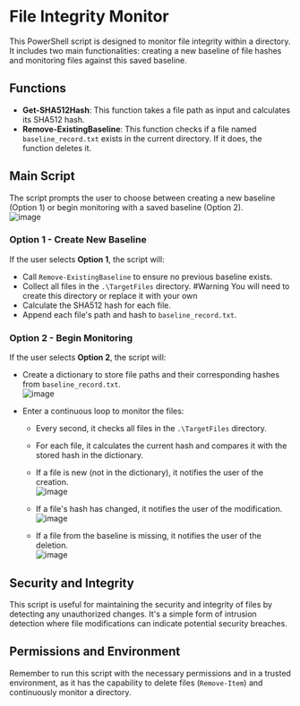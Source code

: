 # File Integrity Monitor

This PowerShell script is designed to monitor file integrity within a directory. It includes two main functionalities: creating a new baseline of file hashes and monitoring files against this saved baseline.

## Functions

- **Get-SHA512Hash**: This function takes a file path as input and calculates its SHA512 hash.
- **Remove-ExistingBaseline**: This function checks if a file named `baseline_record.txt` exists in the current directory. If it does, the function deletes it.

## Main Script

The script prompts the user to choose between creating a new baseline (Option 1) or begin monitoring with a saved baseline (Option 2). </br>
![image](https://github.com/jycybersec/PowerShell-FIM-script/assets/171355828/95f33ef9-07b5-4082-8278-dc495f018817)


### Option 1 - Create New Baseline

If the user selects **Option 1**, the script will:
- Call `Remove-ExistingBaseline` to ensure no previous baseline exists.
- Collect all files in the `.\TargetFiles` directory.  #Warning You will need to create this directory or replace it with your own
- Calculate the SHA512 hash for each file.
- Append each file's path and hash to `baseline_record.txt`.

### Option 2 - Begin Monitoring

If the user selects **Option 2**, the script will:
- Create a dictionary to store file paths and their corresponding hashes from `baseline_record.txt`. </br>
  ![image](https://github.com/jycybersec/PowerShell-FIM-script/assets/171355828/da3dcb36-51c4-448c-af4a-b5cb10c49c32)

- Enter a continuous loop to monitor the files:
  - Every second, it checks all files in the `.\TargetFiles` directory.
  - For each file, it calculates the current hash and compares it with the stored hash in the dictionary.
  - If a file is new (not in the dictionary), it notifies the user of the creation.</br>
   ![image](https://github.com/jycybersec/PowerShell-FIM-script/assets/171355828/6c5be85a-b7da-4b4f-89a7-3ba4258e7d43)



  - If a file's hash has changed, it notifies the user of the modification.</br>
   ![image](https://github.com/jycybersec/PowerShell-FIM-script/assets/171355828/190639ab-85c6-4c57-8300-5d0e293701ad)


  - If a file from the baseline is missing, it notifies the user of the deletion.</br>
  ![image](https://github.com/jycybersec/PowerShell-FIM-script/assets/171355828/12241b57-a211-46eb-b9a7-0243fd035c55)


## Security and Integrity

This script is useful for maintaining the security and integrity of files by detecting any unauthorized changes. It's a simple form of intrusion detection where file modifications can indicate potential security breaches.

## Permissions and Environment

Remember to run this script with the necessary permissions and in a trusted environment, as it has the capability to delete files (`Remove-Item`) and continuously monitor a directory.

